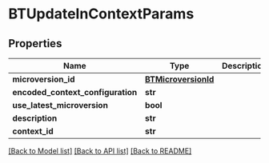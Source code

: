 # BTUpdateInContextParams

## Properties
Name | Type | Description | Notes
------------ | ------------- | ------------- | -------------
**microversion_id** | [**BTMicroversionId**](BTMicroversionId.md) |  | [optional] 
**encoded_context_configuration** | **str** |  | [optional] 
**use_latest_microversion** | **bool** |  | [optional] 
**description** | **str** |  | [optional] 
**context_id** | **str** |  | [optional] 

[[Back to Model list]](../README.md#documentation-for-models) [[Back to API list]](../README.md#documentation-for-api-endpoints) [[Back to README]](../README.md)


